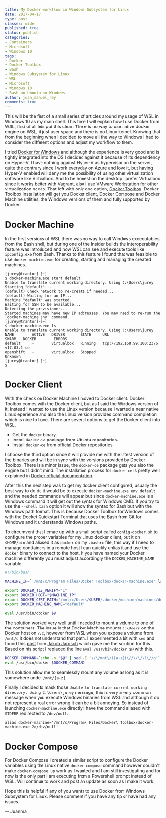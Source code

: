 ```yaml
---
title: My Docker workflow in Windows Subsystem for Linux
date: 2017-04-17
type: post
classes: wide
published: true
status: publish
categories:
- Containers
- Microsoft
- Windows 10
tags:
- Docker
- Docker Toolbox
- Bash
- Windows Subsystem for Linux
- WSL
- Microsoft
- Windows 10
- Bash on Ubuntu on Windows
author: juan_manuel_rey
comments: true
---
```


This will be the first of a small series of articles around my usage of WSL in Windows 10 as my main shell. This time I will explain how I use Docker from WSL, first of all lets put this clear: There is no way to use native docker engine on WSL, it just user space and there is no Linux kernel. Knowing that from the beginning when I decided to move all the way to Windows I had to consider the different options and adjust my workflow to them. 

I tried [Docker for Windows](https://www.docker.com/docker-windows) and although the experience is very good and is tightly integrated into the OS I decided against it because of its dependency on Hyper-V. I have nothing against Hyper-V as hypervisor on the server, quite the contrary since I work everyday on Azure and love it, but having Hyper-V enabled will deny me the possibility of using other virtualization software like Virtualbox. And to be honest on the desktop I prefer Virtualbox since it works better with Vagrant, also I use VMware Workstation for other virtualization needs. That left with only one option, [Docker Toolbox](https://www.docker.com/products/docker-toolbox). Docker Toolbox installation will get you Docker client, Docker Compose and Docker Machine utilities, the Windows versions of them and fully supported by Docker.

# Docker Machine

In the first versions of WSL there was no way to call Windows excecutables from the Bash shell, but during one of the Insider builds the interoperability feature was introduced and now WSL can see and execute tools like `ipconfig.exe` from Bash. Thanks to this feature I found that was feasible to use `docker-machine.exe` for creating, starting and managing the created machines. 

```
[jurey@trantor]-[~]
$ docker-machine.exe start default
Unable to translate current working directory. Using C:\Users\jurey
Starting "default"...
(default) Check network to re-create if needed...
(default) Waiting for an IP...
Machine "default" was started.
Waiting for SSH to be available...
Detecting the provisioner...
Started machines may have new IP addresses. You may need to re-run the `docker-machine env` command.
[jurey@trantor]-[~]
$ docker-machine.exe ls
Unable to translate current working directory. Using C:\Users\jurey
NAME        ACTIVE   DRIVER       STATE     URL                         SWARM   DOCKER        ERRORS
default     -        virtualbox   Running   tcp://192.168.99.100:2376           v17.03.1-ce
openshift   -        virtualbox   Stopped                                       Unknown
[jurey@trantor]-[~]  
$
```

# Docker Client

With the check on Docker Machine I moved to Docker client. Docker Toolbox comes with the Docker client, but as I said the Windows version of it. Instead I wanted to use the Linux version because I wanted a near native Linux eperience and also the Linux version provides command completion which is nice to have. There are several options to get the Docker client into WSL.

- Get the `docker` binary.
- Install `docker.io` package from Ubuntu repositories.
- Install `docker-ce` from official Docker repositories

I choose the third option since it will provide me with the latest version of the binaries and will be in sync with the versions provided by Docker Toolbox. There is a minor issue, the `docker-ce` package gets you also the engine but I didn't mind. The installation process for `docker-ce` is pretty well explained in [Docker official documentation](https://docs.docker.com/engine/installation/linux/ubuntu/).

After this the next step was to get my docker client configured, usually the best way to do do it would be to execute `docker-machine.exe env default` and the needed commands will appear but since `docker-machine.exe` is a Windows command it will get out the syntax for Windows CMD. If you try to use the `--shell bash` option it will show the syntax for Bash but with the Windows path format. This is because Docker Toolbox for Windows comes with the Docket Quickstart Terminal that uses the Bash from Git for Windows and it understands Windows paths.

To circumvent that I cmae up with a small script called `config-docker.sh` to configure the proper variables for my Linux docker client, put it on `$HOME/bin` and aliased it as `docker` on my `.bashrc` file, this way if I need to manage conttainers in a remote host I can quickly unlias it and use the `docker` binary to connect to the host. If you have named your Docker machine differently you must adjust accordingly the `DOCKER_MACHINE_NAME` variable. 

```bash
#!/bin/bash

MACHINE_IP=`'/mnt/c/Program Files/Docker Toolbox/docker-machine.exe' ls 2>/dev/null | grep default | awk '{ print $5}'`

export DOCKER_TLS_VERIFY="1"
export DOCKER_HOST="$MACHINE_IP"
export DOCKER_CERT_PATH="/mnt/c/Users/$USER/.docker/machine/machines/default"
export DOCKER_MACHINE_NAME="default"

eval /usr/bin/docker $@
```

The solution worked very well until I needed to mount a volume to one of the containers. The issue is that Docker Machine mounts `C:\Users` on the Docker host on `//c`, however from WSL when you expose a volume from `/mnt/c` it does not understand that path. I experimented a bit with `sed` and found this [post](https://jakob.soy/blog/2017/run-docker-from-wsl/) from [Jakob Jarosch](https://twitter.com/foxylion) which gave me the solution for this. Based on his script I replaced the line `eval /usr/bin/docker $@` with this.

```bash
DOCKER_COMMAND=`echo -n "$@" | sed -E 's/\/mnt\/([a-z])\//\/\/\1\//g'`
eval /usr/bin/docker $DOCKER_COMMAND
```

This solution allow me to seamlessly mount any volume as long as it is somewhere under `/mnt/[a-z]`.

Finally I decided to mask those `Unable to translate current working directory. Using C:\Users\jurey` message, this is very a very common message when you execute Windows binaries from WSL and although it do not represent a real error wrong it can be a bit annoying. So instead of launching `docker-machine.exe` directly I have the command aliased with `STDERR` redirected to `/dev/null`.

```
alias docker-machine='/mnt/c/Program\ Files/Docker\ Toolbox/docker-machine.exe 2>/dev/null'
```

# Docker Compose

For Docker Compose I created a similar script to configure the Docker variables using the Linux native `docker-compose` command however couldn't make `docker-compose up` work as I wanted and I am still investigating and for now is the only part I am executing from a Powershell prompt instead of WSL. Will continue to work and post an update as soon as I make it work. 

Hope this is helpful if any of you wants to use Docker from Windows Subsystem for Linux. Please comment if you have any tip or have had any issues. 

-- Juanma